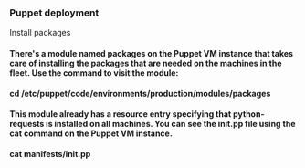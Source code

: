 ### Puppet deployment
Install packages
#### There's a module named packages on the Puppet VM instance that takes care of installing the packages that are needed on the machines in the fleet. Use the command to visit the module:

**cd /etc/puppet/code/environments/production/modules/packages**


#### This module already has a resource entry specifying that python-requests is installed on all machines. You can see the init.pp file using the cat command on the Puppet VM instance.

**cat manifests/init.pp**
